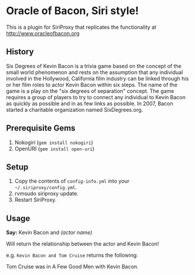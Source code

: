 Oracle of Bacon, Siri style!
============================

This is a plugin for SiriProxy that replicates the functionality at http://www.oracleofbacon.org

History
-------

Six Degrees of Kevin Bacon is a trivia game based on the concept of the small world phenomenon and rests on the assumption that any individual involved in the Hollywood, California film industry can be linked through his or her film roles to actor Kevin Bacon within six steps. The name of the game is a play on the "six degrees of separation" concept. The game requires a group of players to try to connect any individual to Kevin Bacon as quickly as possible and in as few links as possible. In 2007, Bacon started a charitable organization named SixDegrees.org.

Prerequisite Gems
-----------------

1. Nokogiri (`gem install nokogiri`)
2. OpenURI (`gem install open-uri`)

Setup
-----

1. Copy the contents of `config-info.yml` into your `~/.siriproxy/config.yml`.
2. rvmsudo siriproxy update.
3. Restart SiriProxy.

Usage
-----

**Say:** Kevin Bacon and *(actor name)*

Will return the relationship between the actor and Kevin Bacon!

e.g. `Kevin Bacon and Tom Cruise` returns the following:

Tom Cruise was in A Few Good Men with Kevin Bacon.
